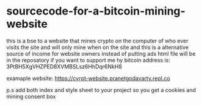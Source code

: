 # sourcecode-for-a-bitcoin-mining-website
this is a bse to a website that mines crypto on the computer of who ever visits the site and will only mine when on the site and this is a alternative source of income for website owners instead of putting ads 
html file will be in the reposatory if you want to support me hy bitcoin address is:  3PtBH5XgVHZPED8XVMBSLsz6HhDqr6NkH8

examaple website: https://cyrpt-website.pranetgodavarty.repl.co

p.s add both index and style sheet to your project so you get a cookies and mining consent box
